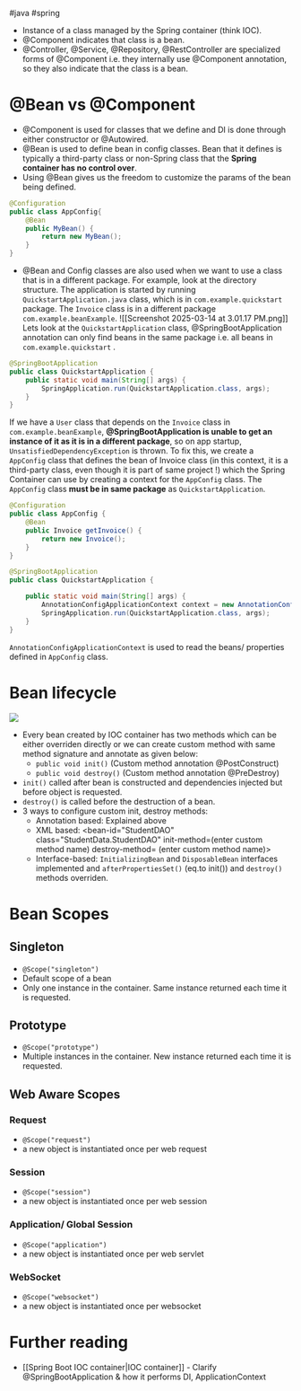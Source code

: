 #java #spring
+ Instance of a class managed by the Spring container (think IOC).
+ @Component indicates that class is a bean.
+ @Controller, @Service, @Repository, @RestController are specialized forms of @Component i.e. they internally use @Component annotation, so they also indicate that the class is a bean.

# @Bean vs @Component
+ @Component is used for classes that we define and DI is done through either constructor or @Autowired.
+ @Bean is used to define bean in config classes. Bean that it defines is typically a third-party class or non-Spring class that the **Spring container has no control over**.
+ Using @Bean gives us the freedom to customize the params of the bean being defined.
```java
@Configuration
public class AppConfig{
	@Bean
	public MyBean() {
		return new MyBean();
	}
}
```
+ @Bean and Config classes are also used when we want to use a class that is in a different package. For example, look at the directory structure. The application is started by running `QuickstartApplication.java` class, which is in `com.example.quickstart` package. The `Invoice` class is in a different package `com.example.beanExample`.
![[Screenshot 2025-03-14 at 3.01.17 PM.png]]
Lets look at the `QuickstartApplication` class, @SpringBootApplication annotation can only find beans in the same package i.e. all beans in `com.example.quickstart` . 
```java
@SpringBootApplication
public class QuickstartApplication {
	public static void main(String[] args) {
		SpringApplication.run(QuickstartApplication.class, args);
	}
}
```
If we have a `User` class that depends on the `Invoice` class in `com.example.beanExample`, **@SpringBootApplication is unable to get an instance of it as it is in a different package**, so on app startup, `UnsatisfiedDependencyException` is thrown.
To fix this, we create a `AppConfig` class that defines the bean of Invoice class (in this context, it is a third-party class, even though it is part of same project !) which the Spring Container can use by creating a context for the `AppConfig` class. The `AppConfig` class **must be in same package** as `QuickstartApplication`.
```java
@Configuration
public class AppConfig {
    @Bean 
    public Invoice getInvoice() {
        return new Invoice();
    }
}

@SpringBootApplication
public class QuickstartApplication {

	public static void main(String[] args) {
		AnnotationConfigApplicationContext context = new AnnotationConfigApplicationContext(AppConfig.class);
		SpringApplication.run(QuickstartApplication.class, args);
	}
}
```
`AnnotationConfigApplicationContext` is used to read the beans/ properties defined in `AppConfig` class.

# Bean lifecycle
![](https://miro.medium.com/v2/resize:fit:1306/1*5MShKzJV3ClbCRHHWxIWIw.png)
+ Every bean created by IOC container has two methods which can be either overriden directly or we can create custom method with same method signature and annotate as given below:
	+ `public void init()` (Custom method annotation @PostConstruct)
	+ `public void destroy()` (Custom method annotation @PreDestroy)
+ `init()` called after bean is constructed and dependencies injected but before object is requested.
+ `destroy()` is called before the destruction of a bean.
+ 3 ways to configure custom init, destroy methods:
	+ Annotation based: Explained above
	+ XML based: <bean-id="StudentDAO" class="StudentData.StudentDAO" init-method=(enter custom method name) destroy-method= (enter custom method name)>
	+ Interface-based: `InitializingBean` and `DisposableBean` interfaces implemented and `afterPropertiesSet()` (eq.to init()) and `destroy()` methods overriden. 
# Bean Scopes
## Singleton
+ `@Scope("singleton")` 
+ Default scope of a bean
+ Only one instance in the container. Same instance returned each time it is requested.
## Prototype
+  `@Scope("prototype")`
+ Multiple instances in the container. New instance returned each time it is requested.
## Web Aware Scopes
### Request
+  `@Scope("request")`
+ a new object is instantiated once per web request
### Session
+  `@Scope("session")`
+ a new object is instantiated once per web session
### Application/ Global Session
+  `@Scope("application")`
+ a new object is instantiated once per web servlet
### WebSocket
+ `@Scope("websocket")`
+ a new object is instantiated once per websocket
# Further reading
+ [[Spring Boot IOC container|IOC container]] - Clarify @SpringBootApplication & how it performs DI, ApplicationContext